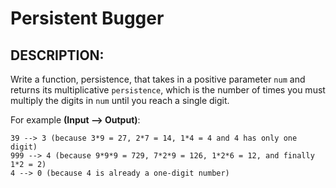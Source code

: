 # Persistent Bugger
## DESCRIPTION:
Write a function, persistence, that takes in a positive parameter `num` and returns its multiplicative `persistence`, which is the number of times you must multiply the digits in `num` until you reach a single digit.

For example **(Input --> Output)**:
```
39 --> 3 (because 3*9 = 27, 2*7 = 14, 1*4 = 4 and 4 has only one digit)
999 --> 4 (because 9*9*9 = 729, 7*2*9 = 126, 1*2*6 = 12, and finally 1*2 = 2)
4 --> 0 (because 4 is already a one-digit number)
```
